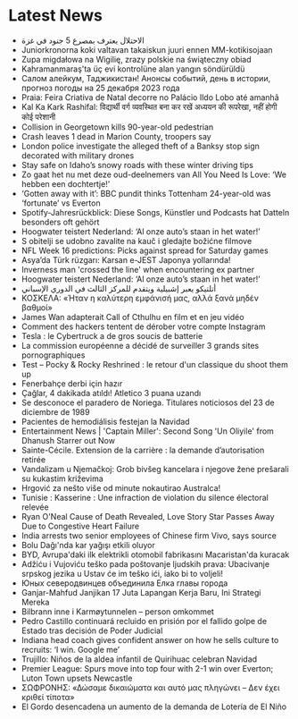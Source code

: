 # Latest News
-  الاحتلال يعترف بمصرع 5 جنود في غزة
-  Juniorkronorna koki valtavan takaiskun juuri ennen MM-kotikisojaan
-  Zupa migdałowa na Wigilię, zrazy polskie na świąteczny obiad
-  Kahramanmaraş'ta üç evi kontrolüne alan yangın söndürüldü
-  Салом алейкум, Таджикистан! Анонсы событий, день в истории, прогноз погоды на 25 декабря 2023 года
-  Praia: Feira Criativa de Natal decorre no Palácio Ildo Lobo até amanhã
-  Kal Ka Kark Rashifal: विद्यार्थी वर्ग व्यवस्थित बना कर रखें अध्ययन की रूपरेखा, नहीं होगी कोई परेशानी
-  Collision in Georgetown kills 90-year-old pedestrian
-  Crash leaves 1 dead in Marion County, troopers say
-  London police investigate the alleged theft of a Banksy stop sign decorated with military drones
-  Stay safe on Idaho’s snowy roads with these winter driving tips
-  Zo gaat het nu met deze oud-deelnemers van All You Need Is Love: ‘We hebben een dochtertje!’
-  ‘Gotten away with it’: BBC pundit thinks Tottenham 24-year-old was ‘fortunate’ vs Everton
-  Spotify-Jahresrückblick: Diese Songs, Künstler und Podcasts hat Datteln besonders oft gehört
-  Hoogwater teistert Nederland: ‘Al onze auto’s staan in het water!’
-  S obitelji se udobno zavalite na kauč i gledajte božićne filmove
-  NFL Week 16 predictions: Picks against spread for Saturday games
-  Asya’da Türk rüzgarı: Karsan e-JEST Japonya yollarında!
-  Inverness man 'crossed the line' when encountering ex partner
-  Hoogwater teistert Nederland: ‘Al onze auto’s staan in het water!’
-  أتلتيكو يعبر إشبيلية ويتقدم للمركز الثالث في الدوري الإسباني
-  ΚΟΣΚΕΛΑ: «Ήταν η καλύτερη εμφάνισή μας, αλλά ξανά μηδέν βαθμοί»
-  James Wan adapterait Call of Cthulhu en film et en jeu vidéo
-  Comment des hackers tentent de dérober votre compte Instagram
-  Tesla : le Cybertruck a de gros soucis de batterie
-  La commission européenne a décidé de surveiller 3 grands sites pornographiques
-  Test – Pocky & Rocky Reshrined : le retour d'un classique du shoot them up
-  Fenerbahçe derbi için hazır
-  Çağlar, 4 dakikada atıldı! Atletico 3 puana uzandı
-  Se desconoce el paradero de Noriega. Titulares noticiosos del 23 de diciembre de 1989
-  Pacientes de hemodiálisis festejan la Navidad
-  Entertainment News | 'Captain Miller': Second Song 'Un Oliyile' from Dhanush Starrer out Now
-  Sainte-Cécile. Extension de la carrière : la demande d’autorisation retirée
-  Vandalizam u Njemačkoj: Grob bivšeg kancelara i njegove žene prešarali su kukastim križevima
-  Hrgović za nešto više od minute nokautirao Australca!
-  Tunisie : Kasserine : Une infraction de violation du silence électoral relevée
-  Ryan O'Neal Cause of Death Revealed, Love Story Star Passes Away Due to Congestive Heart Failure
-  India arrests two senior employees of Chinese firm Vivo, says source
-  Bolu Dağı'nda kar yağışı etkili oluyor
-  BYD, Avrupa'daki ilk elektrikli otomobil fabrikasını Macaristan'da kuracak
-  Adžiću i Vujoviću teško pada poštovanje ljudskih prava: Ubacivanje srpskog jezika u Ustav će im teško ići, iako bi to voljeli!
-  Юных северодвинцев объединила Елка главы города
-  Ganjar-Mahfud Janjikan 17 Juta Lapangan Kerja Baru, Ini Strategi Mereka
-  Bilbrann inne i Karmøytunnelen – person omkommet
-  Pedro Castillo continuará recluido en prisión por el fallido golpe de Estado tras decisión de Poder Judicial
-  Indiana head coach gives confident answer on how he sells culture to recruits: ‘I win. Google me’
-  Trujillo: Niños de la aldea infantil de Quirihuac celebran Navidad
-  Premier League: Spurs move into top four with 2-1 win over Everton; Luton Town upsets Newcastle
-  ΣΩΦΡΟΝΗΣ: «Δώσαμε δικαιώματα και αυτό μας πληγώνει – Δεν έχει κριθεί τίποτα»
-  El Gordo desencadena un aumento de la demanda de Lotería de El Niño
